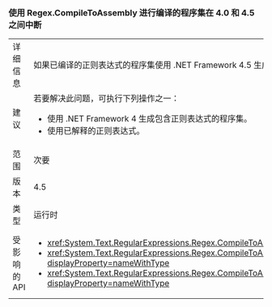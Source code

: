 ### <a name="assemblies-compiled-with-regexcompiletoassembly-breaks-between-40-and-45"></a>使用 Regex.CompileToAssembly 进行编译的程序集在 4.0 和 4.5 之间中断

|   |   |
|---|---|
|详细信息|如果已编译的正则表达式的程序集使用 .NET Framework 4.5 生成但却面向 .NET Framework 4，则在安装了 .NET Framework 4 的系统上尝试使用该程序集的正则表达式之一时，将引发异常。|
|建议|若要解决此问题，可执行下列操作之一：<ul><li>使用 .NET Framework 4 生成包含正则表达式的程序集。</li><li>使用已解释的正则表达式。</li></ul>|
|范围|次要|
|版本|4.5|
|类型|运行时|
|受影响的 API|<ul><li><xref:System.Text.RegularExpressions.Regex.CompileToAssembly(System.Text.RegularExpressions.RegexCompilationInfo[],System.Reflection.AssemblyName)?displayProperty=nameWithType></li><li><xref:System.Text.RegularExpressions.Regex.CompileToAssembly(System.Text.RegularExpressions.RegexCompilationInfo[],System.Reflection.AssemblyName,System.Reflection.Emit.CustomAttributeBuilder[])?displayProperty=nameWithType></li><li><xref:System.Text.RegularExpressions.Regex.CompileToAssembly(System.Text.RegularExpressions.RegexCompilationInfo[],System.Reflection.AssemblyName,System.Reflection.Emit.CustomAttributeBuilder[],System.String)?displayProperty=nameWithType></li></ul>|

